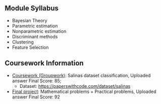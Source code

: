 ## Module Syllabus

- Bayesian Theory
- Parametric estimation
- Nonparametric estimation
- Discriminant methods
- Clustering
- Feature Selection





## Coursework Information
- [Coursework (Groupwork)](): Salinas dataset  classification, Uploaded answer Final Score: 85;
   - Dataset: https://paperswithcode.com/dataset/salinas
- [Final project]():  Mathematical problems +  Practical problems, Uploaded answer Final Score: 92
